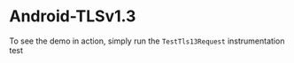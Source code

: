 # Android-TLSv1.3

To see the demo in action, simply run the `TestTls13Request` instrumentation test
